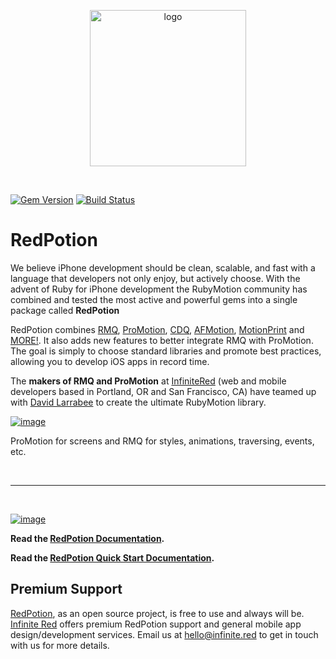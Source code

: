 <p align="center"><img src="http://s3.amazonaws.com/ir_public/projects/redpotion/RedPotion_logo_500w.png" alt="logo" width="250px"></p>

<br />

[![Gem Version](https://img.shields.io/gem/v/redpotion.svg?style=flat)](https://rubygems.org/gems/redpotion)
[![Build Status](https://img.shields.io/travis/infinitered/redpotion.svg?style=flat)](https://travis-ci.org/infinitered/redpotion)

# RedPotion

We believe iPhone development should be clean, scalable, and fast with a language that developers not only enjoy, but actively choose.  With the advent of Ruby for iPhone development the RubyMotion community has combined and tested the most active and powerful gems into a single package called **RedPotion**

RedPotion combines [RMQ](http://rubymotionquery.com/), [ProMotion](https://github.com/infinitered/ProMotion), [CDQ](https://github.com/infinitered/cdq), [AFMotion](https://github.com/clayallsopp/afmotion), [MotionPrint](https://github.com/OTGApps/motion_print) and [MORE!](#full-listing-of-gems-and-pods-for-redpotion). It also adds new features to better integrate RMQ with ProMotion.  The goal is simply to choose standard libraries and promote best practices, allowing you to develop iOS apps in record time.


The **makers of RMQ and ProMotion** at [InfiniteRed](http://infinite.red) (web and mobile developers based in Portland, OR and San Francisco, CA) have teamed up with [David Larrabee](https://twitter.com/Squidpunch) to create the ultimate RubyMotion library.

[![image](http://infinite.red/images/ir-logo.svg)](http://infinite.red)

ProMotion for screens and RMQ for styles, animations, traversing, events, etc.

<br />

----------

<br />

[![image](http://ir_wp.s3.amazonaws.com/wp-content/uploads/sites/19/2015/04/rp_docs.png)](http://docs.redpotion.org)

**Read the [RedPotion Documentation](http://docs.redpotion.org).**

**Read the [RedPotion Quick Start Documentation](http://docs.redpotion.org/en/latest/quick_start/).**

## Premium Support

[RedPotion](https://github.com/infinitered/redpotion), as an open source project, is free to use and always will be. [Infinite Red](https://infinite.red/) offers premium RedPotion support and general mobile app design/development services. Email us at [hello@infinite.red](mailto:hello@infinite.red) to get in touch with us for more details.
